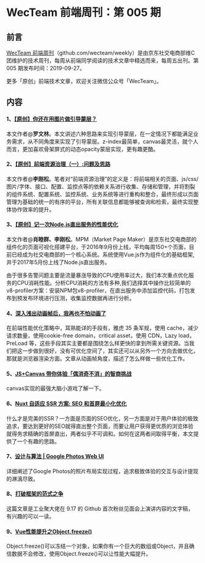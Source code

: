 
# WecTeam 前端周刊：第 005 期

## 前言

[WecTeam 前端周刊](https://github.com/wecteam/weekly)（github.com/wecteam/weekly）是由京东社交电商部维C团维护的技术周刊，每周从前端同学阅读的技术文章中精选而来，每周五出刊。第 005 期发布时间：2019-09-27。

更多「原创」前端技术文章，欢迎关注微信公众号「WecTeam」。

## 内容

#### 1、[【原创】你还在用图片做引导蒙层？](https://mp.weixin.qq.com/s/XotuXv-EPv-VLNHJ6r7htg)

本文作者@**罗文林**。本文讲述六种思路来实现引导蒙层，在一定情况下都能满足业务需求，从不同角度来实现了引导蒙层。z-index最简单，canvas最灵活，就个人而言，更加喜欢骨架屏式的动态opacity蒙层实现，更有趣更酷。

#### 2、[【原创】前端资源治理（一）:问题及思路](https://mp.weixin.qq.com/s/7kOscvap3bBR-tTJM8ckPA)

本文作者@**李刚松**。笔者对“前端资源治理”的定义是：将前端相关的页面、js/css/图片/字体、接口、配置、监控点等的依赖关系进行收集、存储和管理，并将割裂的组件系统、配置系统、监控系统、业务系统等进行重构和整合，最终形成以页面管理为基础的统一的有序的平台，所有关联信息都能够被查询和检索，最终实现整体协作效率的提升。

#### 3、[【原创】记一次Node.js直出服务的性能优化](https://mp.weixin.qq.com/s/knx_YeT0_Pv8ffV-gN9r9Q)

本文作者@**肖睦群、李刚松**。MPM（Market Page Maker）是京东社交电商部的组件化的页面可视化搭建平台，于2016年9月份上线，平均每周150+个页面，目前已经成为社交电商部的一个核心系统。系统使用Vue.js作为组件化的基础框架,并于2017年5月份上线了Node.js直出服务。

由于很多告警问题主要是流量暴涨导致的CPU使用率过大，我们本次重点优化服务的CPU消耗性能。分析CPU消耗的方法有多种,我们选择其中操作比较简单的v8-profiler方案：安装NPM包v8-profiler，在直出服务中添加监控代码，打包发布到预发布环境进行压测，收集监控数据再进行分析。

#### 4、[深入浅出动画帧后，我再也不怕动画了](https://mp.weixin.qq.com/s/D-Nd6fAp-X0mjqYwoU0hKg)

在前端性能优化策略中，耳熟能详的手段有，雅虎 35 条军规，使用 cache，减少请求数量，使用cookie-free domain，critical asset，使用 CDN，Lazy load，PreLoad 等，这些手段其实主要都是围绕怎么样更快的拿到所需关键资源。当我们把这一步做到很好，没有可优化空间了，其实还可以从另外一个方向去做优化，那就是浏览器渲染方面。文章从动画帧角度，描述了怎么样做一些优化工作。

#### 5、[JS+Canvas 带你体验「偶消奇不消」的智商挑战](https://segmentfault.com/a/1190000020268623)

canvas实现的最强大脑小游戏了解一下。

#### 6、[Nuxt 自适应 SSR 方案: SEO 和首屏最小化优化](https://juejin.im/post/5d87433151882548e51f8b46)

什么才是完美的SSR？一方面是页面的SEO优化，另一方面是对于用户体验的极致追求，要达到更好的SEO就得直出整个页面，而要让用户获得更优质的浏览体验就得务求精确的首屏直出，两者似乎不可调和。如何在这两者间取得平衡，本文提供了一个有趣的思路。

#### 7、[设计与算法 | Google Photos Web UI](https://mp.weixin.qq.com/s/XZw5yI_PBcD7VXO0NxnyNw)

详细阐述了Google Photos的照片布局实现过程，追求极致体验的交互与设计提现的淋漓尽致。

#### 8、[打破框架的范式之争](https://mp.weixin.qq.com/s/0YuYBqD2qWf_EgKMbow1dw)

这篇文章是工业聚大佬在 9.17 的 Github 首次粉丝见面会上演讲内容的文字稿，有兴趣的可以一读。

#### 9、[Vue性能提升之Object.freeze()](https://juejin.im/post/5d5e89aee51d453bdb1d9b61)

Object.freeze()可以冻结一个对象，如果你有一个巨大的数组或Object，并且确信数据不会修改，使用Object.freeze()可以让性能大幅提升。

